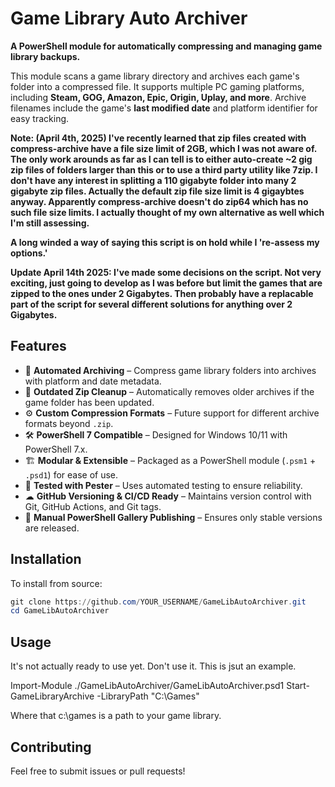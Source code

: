 # Game Library Auto Archiver  

**A PowerShell module for automatically compressing and managing game library backups.**  

This module scans a game library directory and archives each game's folder into a compressed file. It supports multiple PC gaming platforms, including **Steam, GOG, Amazon, Epic, Origin, Uplay, and more**. Archive filenames include the game's **last modified date** and platform identifier for easy tracking.  

**Note: (April 4th, 2025) I've recently learned that zip files created with compress-archive have a file size limit of 2GB, which I was not aware of. The only work arounds as far as I can tell is to either auto-create ~2 gig zip files of folders larger than this or to use a third party utility like 7zip. I don't have any interest in splitting a 110 gigabyte folder into many 2 gigabyte zip files. Actually the default zip file size limit is 4 gigaybtes anyway. Apparently compress-archive doesn't do zip64 which has no such file size limits. I actually thought of my own alternative as well which I'm still assessing.**

**A long winded a way of saying this script is on hold while I 're-assess my options.'**

**Update April 14th 2025: I've made some decisions on the script. Not very exciting, just going to develop as I was before but limit the games that are zipped to the ones under 2 Gigabytes. Then probably have a replacable part of the script for several different solutions for anything over 2 Gigabytes.**

## Features  
- 📂 **Automated Archiving** – Compress game library folders into archives with platform and date metadata.  
- 🔄 **Outdated Zip Cleanup** – Automatically removes older archives if the game folder has been updated.  
- ⚙️ **Custom Compression Formats** – Future support for different archive formats beyond `.zip`.  
- 🛠 **PowerShell 7 Compatible** – Designed for Windows 10/11 with PowerShell 7.x.  
- 🏗 **Modular & Extensible** – Packaged as a PowerShell module (`.psm1` + `.psd1`) for ease of use.  
- 🧪 **Tested with Pester** – Uses automated testing to ensure reliability.  
- ☁ **GitHub Versioning & CI/CD Ready** – Maintains version control with Git, GitHub Actions, and Git tags.  
- 🎯 **Manual PowerShell Gallery Publishing** – Ensures only stable versions are released.  

## Installation  

To install from source:  

```powershell
git clone https://github.com/YOUR_USERNAME/GameLibAutoArchiver.git
cd GameLibAutoArchiver
```

## Usage

It's not actually ready to use yet. Don't use it. This is jsut an example.

Import-Module ./GameLibAutoArchiver/GameLibAutoArchiver.psd1
Start-GameLibraryArchive -LibraryPath "C:\Games"

Where that c:\games is a path to your game library.

## Contributing

Feel free to submit issues or pull requests!

